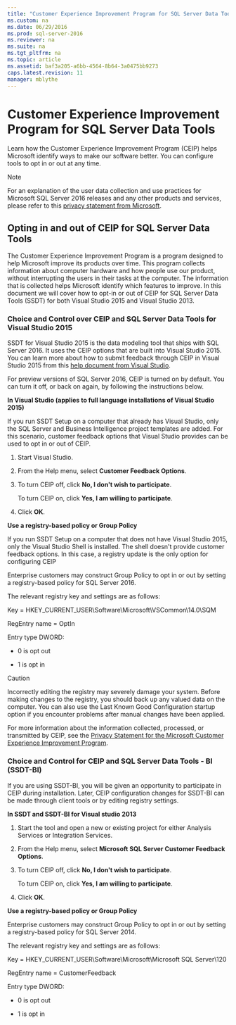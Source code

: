 ```yaml
---
title: "Customer Experience Improvement Program for SQL Server Data Tools"
ms.custom: na
ms.date: 06/29/2016
ms.prod: sql-server-2016
ms.reviewer: na
ms.suite: na
ms.tgt_pltfrm: na
ms.topic: article
ms.assetid: baf3a205-a6bb-4564-8b64-3a0475bb9273
caps.latest.revision: 11
manager: mblythe
---
```

# Customer Experience Improvement Program for SQL Server Data Tools
Learn how the Customer Experience Improvement Program (CEIP) helps Microsoft identify ways to make our software better.  You can configure tools to opt in or out at any time.  
  
> [!NOTE]  
>  For an explanation of the user data collection and use practices for Microsoft SQL Server 2016 releases and any other products and services, please refer to this [privacy statement from Microsoft](https://www.microsoft.com/privacystatement/en-us/SQLServer/Default.aspx).  
  
## Opting in and out of CEIP for SQL Server Data Tools  
 The Customer Experience Improvement Program is a program designed to help Microsoft improve its products over time. This program collects information about computer hardware and how people use our product, without interrupting the users in their tasks at the computer. The information that is collected helps Microsoft identify which features to improve. In this document we will cover how to opt-in or out of CEIP for SQL Server Data Tools (SSDT) for both Visual Studio 2015 and Visual Studio 2013.  
  
### Choice and Control over  CEIP and SQL Server Data Tools for Visual Studio 2015  
 SSDT for Visual Studio 2015 is the data modeling tool that ships with SQL Server 2016. It uses the CEIP options  that are built into Visual Studio 2015. You can learn more about how to submit feedback through  CEIP in Visual Studio 2015 from this [help document from Visual Studio](http://go.microsoft.com/fwlink/?LinkId=517102).  
  
 For preview versions of SQL Server 2016, CEIP is turned on by default. You can turn it off, or back on again, by following the instructions below.  
  
 **In Visual Studio (applies to full language installations of Visual Studio 2015)**  
  
 If you run SSDT Setup on a computer that already has Visual Studio, only the SQL Server and Business Intelligence project templates are added. For this scenario, customer feedback options that Visual Studio provides can be used to opt in or out of CEIP.  
  
1.  Start Visual Studio.  
  
2.  From the Help menu, select **Customer Feedback Options**.  
  
3.  To turn CEIP off, click **No, I don't wish to participate**.  
  
     To turn CEIP on, click **Yes, I am willing to participate**.  
  
4.  Click **OK**.  
  
 **Use a registry-based policy or Group Policy**  
  
 If you run SSDT Setup on a computer that does not have Visual Studio 2015, only the Visual Studio Shell is installed. The shell doesn't provide customer feedback options. In this case, a registry update is the only option for configuring CEIP  
  
 Enterprise customers may construct Group Policy to opt in or out by setting a registry-based policy for SQL Server 2016.  
  
 The relevant registry key and settings are as follows:  
  
 Key = HKEY_CURRENT_USER\Software\Microsoft\VSCommon\14.0\SQM  
  
 RegEntry name = OptIn  
  
 Entry type DWORD:  
  
-   0 is opt out  
  
-   1 is opt in  
  
> [!CAUTION]  
>  Incorrectly editing the registry may severely damage your system. Before making changes to the registry, you should back up any valued data on the computer. You can also use the Last Known Good Configuration startup option if you encounter problems after manual changes have been applied.  
  
 For more information about the information collected, processed, or transmitted by CEIP, see the [Privacy Statement for the Microsoft Customer Experience Improvement Program](http://go.microsoft.com/fwlink/?LinkId=52143).  
  
### Choice and Control for CEIP and SQL Server Data Tools - BI (SSDT-BI)  
 If you are using SSDT-BI, you will be given an opportunity to participate in CEIP during installation. Later, CEIP configuration changes for SSDT-BI can be made through client tools or by editing registry settings.  
  
 **In SSDT and SSDT-BI for Visual studio 2013**  
  
1.  Start the tool and open a new or existing project for either Analysis Services or Integration Services.  
  
2.  From the Help menu, select **Microsoft SQL Server Customer Feedback Options**.  
  
3.  To turn CEIP off, click **No, I don't wish to participate**.  
  
     To turn CEIP on, click **Yes, I am willing to participate**.  
  
4.  Click **OK**.  
  
 **Use a registry-based policy or Group Policy**  
  
 Enterprise customers may construct Group Policy to opt in or out by setting a registry-based policy for SQL Server 2014.  
  
 The relevant registry key and settings are as follows:  
  
 Key = HKEY_CURRENT_USER\Software\Microsoft\Microsoft SQL Server\120  
  
 RegEntry name = CustomerFeedback  
  
 Entry type DWORD:  
  
-   0 is opt out  
  
-   1 is opt in